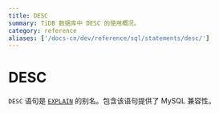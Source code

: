```yaml
---
title: DESC
summary: TiDB 数据库中 DESC 的使用概况。
category: reference
aliases: ['/docs-cn/dev/reference/sql/statements/desc/']
---
```


# DESC

`DESC` 语句是 [`EXPLAIN`](/sql-statements/sql-statement-explain.md) 的别名。包含该语句提供了 MySQL 兼容性。
